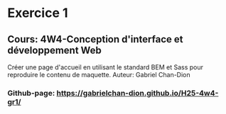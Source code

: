 # Exercice 1
## Cours: 4W4-Conception d'interface et développement Web

Créer une page d'accueil en utilisant le standard BEM et Sass pour reproduire le contenu de maquette.
Auteur: Gabriel Chan-Dion
### Github-page: https://gabrielchan-dion.github.io/H25-4w4-gr1/